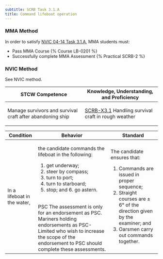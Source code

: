 ```yaml
---
subtitle: SCRB Task 3.1.A 
title: Command lifeboat operation
---
```



### MMA Method

In order to satisfy  [NVIC 04-14  Task  3.1.A](/stcw23/assets/images/nvic-04-14.pdf), MMA students must:

* Pass MMA Course {% Course LB-0201 %}
* Successfully complete MMA Assessment {% Practical SCRB-2 %}


### NVIC Method

<a onclick="togglevisibility('nvic_methods')" >See NVIC method.</a>

<div id='nvic_methods' class='hide'>

<table>
<thead>
<tr>
<th class='forty'> STCW Competence </th>
<th class='sixty'> Knowledge, Understanding, and Proficiency </th>
</tr>
</thead>




<tbody>
<tr><td markdown='1'>

Manage survivors and survival craft after abandoning ship

</td><td markdown='1'>

[SCRB-X3.1](../../tables/621.html#SCRB-X3.1) Handling survival craft in rough weather

</td></tr>


</tbody>
</table>


<table>
<thead>
<tr><th class='twenty'>  Condition </th><th class='twenty'> Behavior </th><th  class='sixty'>Standard </th></tr>
</thead>
<tbody >



<tr><td markdown='1'>

In a lifeboat in the water,

</td><td markdown='1'>

the candidate commands the lifeboat in the following:

1. get underway;
2. steer by compass;
3. turn to port;
4. turn to starboard;
5. stop; and 6. go astern.

<br>

<div class="tooltip">PSC
<span class="tooltiptext">
The assessment is only for an endorsement as PSC. Mariners holding endorsements as PSC-Limited who wish to increase the scope of the endorsement to PSC should complete these assessments.
</span>
</div>


</td><td markdown='1'>

The candidate ensures that:

1. Commands are issued in proper sequence;
2. Straight courses are ± 6° of the direction given by the examiner; and 
3. Oarsmen carry out commands together. 

</td></tr>
</tbody>
</table>
</div>
